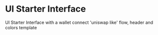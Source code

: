 # UI Starter Interface

UI Starter Interface with a wallet connect 'uniswap like' flow, header and colors template
